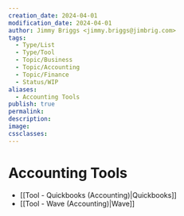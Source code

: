 ```yaml
---
creation_date: 2024-04-01
modification_date: 2024-04-01
author: Jimmy Briggs <jimmy.briggs@jimbrig.com>
tags:
  - Type/List
  - Type/Tool
  - Topic/Business
  - Topic/Accounting
  - Topic/Finance
  - Status/WIP
aliases:
  - Accounting Tools
publish: true
permalink:
description:
image:
cssclasses:
---
```


# Accounting Tools

- [[Tool - Quickbooks (Accounting)|Quickbooks]]
- [[Tool - Wave (Accounting)|Wave]]